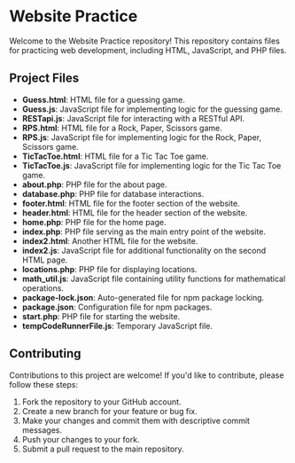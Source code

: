# Website Practice

Welcome to the Website Practice repository! This repository contains files for practicing web development, including HTML, JavaScript, and PHP files.

## Project Files

- **Guess.html**: HTML file for a guessing game.
- **Guess.js**: JavaScript file for implementing logic for the guessing game.
- **RESTapi.js**: JavaScript file for interacting with a RESTful API.
- **RPS.html**: HTML file for a Rock, Paper, Scissors game.
- **RPS.js**: JavaScript file for implementing logic for the Rock, Paper, Scissors game.
- **TicTacToe.html**: HTML file for a Tic Tac Toe game.
- **TicTacToe.js**: JavaScript file for implementing logic for the Tic Tac Toe game.
- **about.php**: PHP file for the about page.
- **database.php**: PHP file for database interactions.
- **footer.html**: HTML file for the footer section of the website.
- **header.html**: HTML file for the header section of the website.
- **home.php**: PHP file for the home page.
- **index.php**: PHP file serving as the main entry point of the website.
- **index2.html**: Another HTML file for the website.
- **index2.js**: JavaScript file for additional functionality on the second HTML page.
- **locations.php**: PHP file for displaying locations.
- **math_util.js**: JavaScript file containing utility functions for mathematical operations.
- **package-lock.json**: Auto-generated file for npm package locking.
- **package.json**: Configuration file for npm packages.
- **start.php**: PHP file for starting the website.
- **tempCodeRunnerFile.js**: Temporary JavaScript file.

## Contributing

Contributions to this project are welcome! If you'd like to contribute, please follow these steps:

1. Fork the repository to your GitHub account.
2. Create a new branch for your feature or bug fix.
3. Make your changes and commit them with descriptive commit messages.
4. Push your changes to your fork.
5. Submit a pull request to the main repository.
